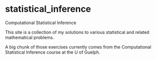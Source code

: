 # statistical_inference
Computational Statistical Inference

This site is a collection of my solutions to various statistical and related mathematical problems.

A big chunk of those exercises currently comes from the Computational Statistical Inference course at the U of Guelph.
